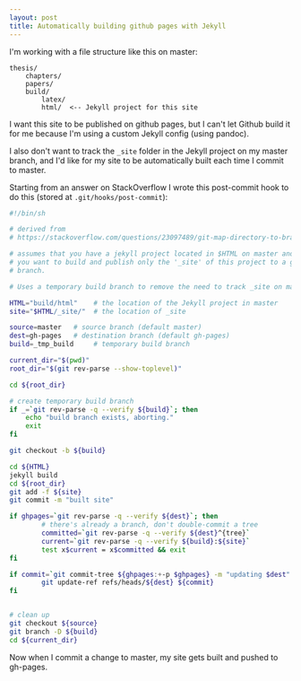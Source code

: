 ```yaml
---
layout: post
title: Automatically building github pages with Jekyll
---
```


I'm working with a file structure like this on master:

```
thesis/
    chapters/
    papers/
    build/
        latex/
        html/  <-- Jekyll project for this site
```

I want this site to be published on github pages, but I can't let Github build
it for me because I'm using a custom Jekyll config (using pandoc).

I also don't want to track the `_site` folder in the Jekyll project on my
master branch, and I'd like for my site to be automatically built each time
I commit to master.

Starting from an answer on StackOverflow I wrote this post-commit hook to do
this (stored at `.git/hooks/post-commit`):


```sh
#!/bin/sh

# derived from
# https://stackoverflow.com/questions/23097489/git-map-directory-to-branch/23097670#23097670

# assumes that you have a jekyll project located in $HTML on master and that
# you want to build and publish only the '_site' of this project to a gh-pages
# branch.

# Uses a temporary build branch to remove the need to track _site on master.

HTML="build/html"    # the location of the Jekyll project in master
site="$HTML/_site/"  # the location of _site

source=master   # source branch (default master)
dest=gh-pages   # destination branch (default gh-pages)
build=_tmp_build     # temporary build branch

current_dir="$(pwd)"
root_dir="$(git rev-parse --show-toplevel)"

cd ${root_dir}

# create temporary build branch
if _=`git rev-parse -q --verify ${build}`; then
    echo "build branch exists, aborting."
    exit
fi

git checkout -b ${build}

cd ${HTML}
jekyll build
cd ${root_dir}
git add -f ${site}
git commit -m "built site"

if ghpages=`git rev-parse -q --verify ${dest}`; then
        # there's already a branch, don't double-commit a tree
        committed=`git rev-parse -q --verify ${dest}^{tree}`
        current=`git rev-parse -q --verify ${build}:${site}`
        test x$current = x$committed && exit
fi

if commit=`git commit-tree ${ghpages:+-p $ghpages} -m "updating $dest" ${build}:${site}`; then
        git update-ref refs/heads/${dest} ${commit}
fi


# clean up
git checkout ${source}
git branch -D ${build}
cd ${current_dir}
```

Now when I commit a change to master, my site gets built and pushed to
gh-pages.
